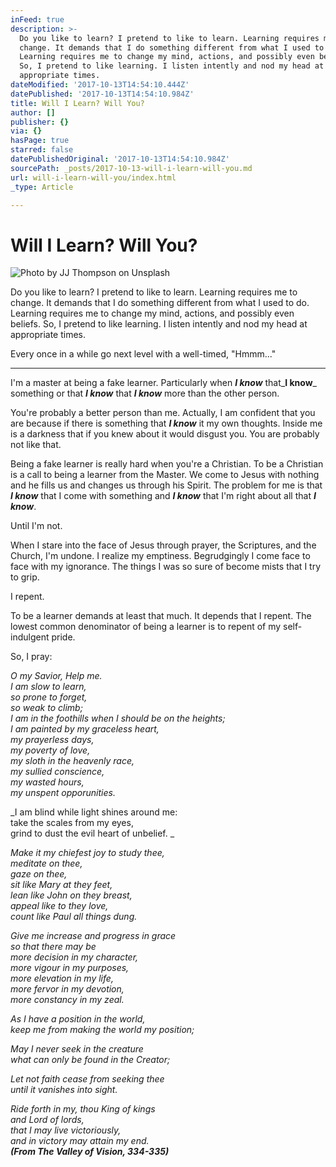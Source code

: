 ```yaml
---
inFeed: true
description: >-
  Do you like to learn? I pretend to like to learn. Learning requires me to
  change. It demands that I do something different from what I used to do.
  Learning requires me to change my mind, actions, and possibly even beliefs.
  So, I pretend to like learning. I listen intently and nod my head at
  appropriate times. 
dateModified: '2017-10-13T14:54:10.444Z'
datePublished: '2017-10-13T14:54:10.984Z'
title: Will I Learn? Will You?
author: []
publisher: {}
via: {}
hasPage: true
starred: false
datePublishedOriginal: '2017-10-13T14:54:10.984Z'
sourcePath: _posts/2017-10-13-will-i-learn-will-you.md
url: will-i-learn-will-you/index.html
_type: Article

---
```

# Will I Learn? Will You?
![Photo by JJ Thompson on Unsplash](https://the-grid-user-content.s3-us-west-2.amazonaws.com/a9c7f617-8e95-4eeb-85a9-482d75e0c9e4.jpg)

Do you like to learn? I pretend to like to learn. Learning requires me to change. It demands that I do something different from what I used to do. Learning requires me to change my mind, actions, and possibly even beliefs. So, I pretend to like learning. I listen intently and nod my head at appropriate times. 

Every once in a while go next level with a well-timed, "Hmmm..." 

---

I'm a master at being a fake learner. Particularly when _**I know**_ that_**I know**_ something or that _**I know**_ that _**I know**_ more than the other person. 

You're probably a better person than me. Actually, I am confident that you are because if there is something that _**I know**_ it my own thoughts. Inside me is a darkness that if you knew about it would disgust you. You are probably not like that. 

Being a fake learner is really hard when you're a Christian. To be a Christian is a call to being a learner from the Master. We come to Jesus with nothing and he fills us and changes us through his Spirit. The problem for me is that _**I know**_ that I come with something and _**I know**_ that I'm right about all that _**I know**_.

Until I'm not. 

When I stare into the face of Jesus through prayer, the Scriptures, and the Church, I'm undone. I realize my emptiness. Begrudgingly I come face to face with my ignorance. The things I was so sure of become mists that I try to grip. 

I repent. 

To be a learner demands at least that much. It depends that I repent. The lowest common denominator of being a learner is to repent of my self-indulgent pride. 

So, I pray:

_O my Savior, Help me.   
I am slow to learn,   
so prone to forget,   
so weak to climb;  
I am in the foothills when I should be on the heights;  
I am painted by my graceless heart,   
my prayerless days,  
my poverty of love,  
my sloth in the heavenly race,  
my sullied conscience,   
my wasted hours,  
my unspent opporunities._

_I am blind while light shines around me:  
take the scales from my eyes,   
grind to dust the evil heart of unbelief. _

_Make it my chiefest joy to study thee,   
meditate on thee,  
gaze on thee,   
sit like Mary at they feet,   
lean like John on they breast,  
appeal like to they love,   
count like Paul all things dung._

_Give me increase and progress in grace  
so that there may be  
more decision in my character,  
more vigour in my purposes,   
more elevation in my life,   
more fervor in my devotion,  
more constancy in my zeal._

_As I have a position in the world,   
keep me from making the world my position;_

_May I never seek in the creature  
what can only be found in the Creator;_

_Let not faith cease from seeking thee  
until it vanishes into sight._

_Ride forth in my, thou King of kings  
and Lord of lords,   
that I may live victoriously,   
and in victory may attain my end.   
**(From The Valley of Vision, 334-335)**_